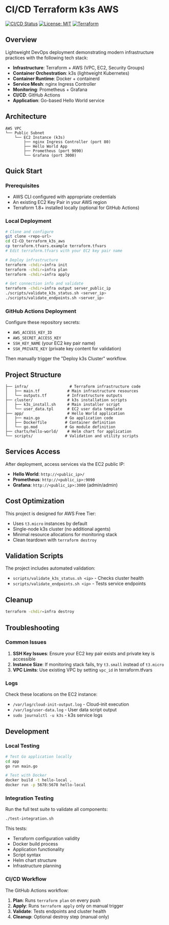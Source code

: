 # CI/CD Terraform k3s AWS

[![CI/CD Status](https://github.com/mattshogi/CI-CD_terraform_k3s_aws/actions/workflows/ci-cd.yml/badge.svg?branch=main)](https://github.com/mattshogi/CI-CD_terraform_k3s_aws/actions/workflows/ci-cd.yml)
[![License: MIT](https://img.shields.io/badge/License-MIT-yellow.svg)](https://opensource.org/licenses/MIT)
[![Terraform](https://img.shields.io/badge/Terraform-1.8%2B-blue.svg)](https://www.terraform.io/)

## Overview

Lightweight DevOps deployment demonstrating modern infrastructure practices with the following tech stack:

- **Infrastructure**: Terraform + AWS (VPC, EC2, Security Groups)
- **Container Orchestration**: k3s (lightweight Kubernetes)
- **Container Runtime**: Docker + containerd
- **Service Mesh**: nginx Ingress Controller
- **Monitoring**: Prometheus + Grafana
- **CI/CD**: GitHub Actions
- **Application**: Go-based Hello World service

## Architecture

```text
AWS VPC
└── Public Subnet
    └── EC2 Instance (k3s)
        ├── nginx Ingress Controller (port 80)
        ├── Hello World App
        ├── Prometheus (port 9090)
        └── Grafana (port 3000)
```

## Quick Start

### Prerequisites

- AWS CLI configured with appropriate credentials
- An existing EC2 Key Pair in your AWS region
- Terraform 1.8+ installed locally (optional for GitHub Actions)

### Local Deployment

```bash
# Clone and configure
git clone <repo-url>
cd CI-CD_terraform_k3s_aws
cp terraform.tfvars.example terraform.tfvars
# Edit terraform.tfvars with your EC2 key pair name

# Deploy infrastructure
terraform -chdir=infra init
terraform -chdir=infra plan
terraform -chdir=infra apply

# Get connection info and validate
terraform -chdir=infra output server_public_ip
./scripts/validate_k3s_status.sh <server_ip>
./scripts/validate_endpoints.sh <server_ip>
```

### GitHub Actions Deployment

Configure these repository secrets:

- `AWS_ACCESS_KEY_ID`
- `AWS_SECRET_ACCESS_KEY`
- `SSH_KEY_NAME` (your EC2 key pair name)
- `SSH_PRIVATE_KEY` (private key content for validation)

Then manually trigger the "Deploy k3s Cluster" workflow.

## Project Structure

```text
├── infra/                  # Terraform infrastructure code
│   ├── main.tf            # Main infrastructure resources
│   └── outputs.tf         # Infrastructure outputs
├── cluster/               # k3s installation scripts
│   ├── k3s_install.sh     # Main installer script
│   └── user_data.tpl      # EC2 user data template
├── app/                   # Hello World application
│   ├── main.go           # Go application code
│   ├── Dockerfile        # Container definition
│   └── go.mod            # Go module definition
├── charts/hello-world/    # Helm chart for application
└── scripts/              # Validation and utility scripts
```

## Services Access

After deployment, access services via the EC2 public IP:

- **Hello World**: `http://<public_ip>/`
- **Prometheus**: `http://<public_ip>:9090`
- **Grafana**: `http://<public_ip>:3000` (admin/admin)

## Cost Optimization

This project is designed for AWS Free Tier:

- Uses `t3.micro` instances by default
- Single-node k3s cluster (no additional agents)
- Minimal resource allocations for monitoring stack
- Clean teardown with `terraform destroy`

## Validation Scripts

The project includes automated validation:

- `scripts/validate_k3s_status.sh <ip>` - Checks cluster health
- `scripts/validate_endpoints.sh <ip>` - Tests service endpoints

## Cleanup

```bash
terraform -chdir=infra destroy
```

## Troubleshooting

### Common Issues

1. **SSH Key Issues**: Ensure your EC2 key pair exists and private key is accessible
2. **Instance Size**: If monitoring stack fails, try `t3.small` instead of `t3.micro`
3. **VPC Limits**: Use existing VPC by setting `vpc_id` in terraform.tfvars

### Logs

Check these locations on the EC2 instance:

- `/var/log/cloud-init-output.log` - Cloud-init execution
- `/var/log/user-data.log` - User data script output
- `sudo journalctl -u k3s` - k3s service logs

## Development

### Local Testing

```bash
# Test Go application locally
cd app
go run main.go

# Test with Docker
docker build -t hello-local .
docker run -p 5678:5678 hello-local
```

### Integration Testing

Run the full test suite to validate all components:

```bash
./test-integration.sh
```

This tests:

- Terraform configuration validity
- Docker build process
- Application functionality
- Script syntax
- Helm chart structure
- Infrastructure planning

### CI/CD Workflow

The GitHub Actions workflow:

1. **Plan**: Runs `terraform plan` on every push
2. **Apply**: Runs `terraform apply` only on manual trigger
3. **Validate**: Tests endpoints and cluster health
4. **Cleanup**: Optional destroy step (manual only)
